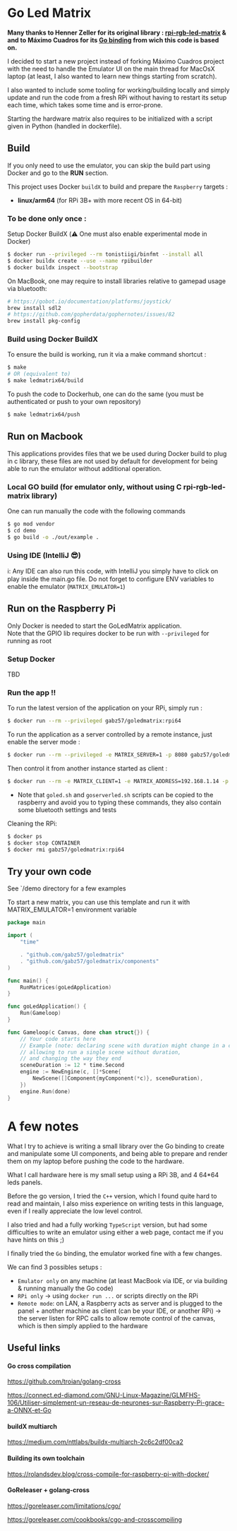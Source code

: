 # Go Led Matrix

**Many thanks to Henner Zeller for its original library : [rpi-rgb-led-matrix](https://github.com/hzeller/rpi-rgb-led-matrix) & 
and to Máximo Cuadros for its [Go binding](https://github.com/mcuadros/go-rpi-rgb-led-matrix) from wich this code is based on.**

I decided to start a new project instead of forking Máximo Cuadros project with the need to handle the Emulator UI on the main thread for MacOsX laptop (at least, I also wanted to learn new things starting from scratch).

I also wanted to include some tooling for working/building locally and simply update and run the code from a fresh RPi without having to restart its setup each time, which takes some time and is error-prone.

Starting the hardware matrix also requires to be initialized with a script given in Python (handled in dockerfile).

## Build

If you only need to use the emulator, you can skip the build part using Docker and go to the **RUN** section.

This project uses Docker `buildX` to build and prepare the `Raspberry` targets :
- **linux/arm64** (for RPi 3B+ with more recent OS in 64-bit)

### To be done only once : 
Setup Docker BuildX (⚠️ One must also enable experimental mode in Docker)
```sh
$ docker run --privileged --rm tonistiigi/binfmt --install all
$ docker buildx create --use --name rpibuilder
$ docker buildx inspect --bootstrap
```

On MacBook, one may require to install libraries relative to gamepad usage via bluetooth:
```sh
# https://gobot.io/documentation/platforms/joystick/
brew install sdl2
# https://github.com/gopherdata/gophernotes/issues/82
brew install pkg-config
```

### Build using Docker BuildX
To ensure the build is working, run it via a make command shortcut :
```sh
$ make
# OR (equivalent to)
$ make ledmatrix64/build
```
To push the code to Dockerhub, one can do the same
(you must be authenticated or push to your own repository)
```sh
$ make ledmatrix64/push
```

## Run on Macbook

This applications provides files that we be used during Docker build to plug in c library, 
these files are not used by default for development for being able to run the emulator without additional operation.

### Local GO build (for emulator only, without using C rpi-rgb-led-matrix library)
One can run manually the code with the following commands
```sh
$ go mod vendor
$ cd demo
$ go build -o ./out/example .
```
### Using IDE (IntelliJ 😎)
ℹ️: Any IDE can also run this code, with IntelliJ you simply have to click on play inside the main.go file.
Do not forget to configure ENV variables to enable the emulator (`MATRIX_EMULATOR=1`)

## Run on the Raspberry Pi

Only Docker is needed to start the GoLedMatrix application.  
Note that the GPIO lib requires docker to be run with `--privileged` for running as root

### Setup Docker

TBD

### Run the app !!

To run the latest version of the application on your RPi, simply run :
```sh
$ docker run --rm --privileged gabz57/goledmatrix:rpi64
```
To run the application as a server controlled by a remote instance, just enable the server mode :
```sh
$ docker run --rm --privileged -e MATRIX_SERVER=1 -p 8080 gabz57/goledmatrix:rpi64
```
Then control it from another instance started as client :
```sh
$ docker run --rm -e MATRIX_CLIENT=1 -e MATRIX_ADDRESS=192.168.1.14 -p 8080 gabz57/goledmatrix:rpi64
```

* Note that `goled.sh` and `goserverled.sh` scripts can be copied to the raspberry and avoid you to typing these commands, they also contain some bluetooth settings and tests 

Cleaning the RPi:
```sh
$ docker ps
$ docker stop CONTAINER
$ docker rmi gabz57/goledmatrix:rpi64
```

## Try your own code

See `/demo directory for a few examples

To start a new matrix, you can use this template and run it with MATRIX_EMULATOR=1 environment variable

```go
package main

import (
	"time"

	. "github.com/gabz57/goledmatrix"
	. "github.com/gabz57/goledmatrix/components"
)

func main() {
    RunMatrices(goLedApplication)
}

func goLedApplication() {
    Run(Gameloop)
}

func Gameloop(c Canvas, done chan struct{}) {
    // Your code starts here
    // Example (note: declaring scene with duration might change in a close future, 
    // allowing to run a single scene without duration, 
    // and changing the way they end
    sceneDuration := 12 * time.Second
    engine := NewEngine(c, []*Scene{
        NewScene([]Component{myComponent(*c)}, sceneDuration),
    })
    engine.Run(done)
}
```

# A few notes

What I try to achieve is writing a small library over the Go binding to create and manipulate some UI components, and being able to prepare and render them on my laptop before pushing the code to the hardware.

What I call hardware here is my small setup using a RPi 3B, and 4 64*64 leds panels.

Before the go version, I tried the `C++` version, which I found quite hard to read and maintain, I also miss experience on writing tests in this language, even if I really appreciate the low level control.

I also tried and had a fully working `TypeScript` version, but had some difficulties to write an emulator using either a web page, contact me if you have hints on this ;)

I finally tried the `Go` binding, the emulator worked fine with a few changes.

We can find 3 possibles setups :
- `Emulator only` on any machine (at least MacBook via IDE, or via building & running manually the Go code)
- `RPi only` -> using `docker run ...` or scripts directly on the RPi
- `Remote mode`: on LAN, a Raspberry acts as server and is plugged to the panel + another machine as client (can be your IDE, or another RPi) -> the server listen for RPC calls to allow remote control of the canvas, which is then simply applied to the hardware

## Useful links
#### Go cross compilation
https://github.com/troian/golang-cross

https://connect.ed-diamond.com/GNU-Linux-Magazine/GLMFHS-106/Utiliser-simplement-un-reseau-de-neurones-sur-Raspberry-Pi-grace-a-ONNX-et-Go

#### buildX multiarch
https://medium.com/nttlabs/buildx-multiarch-2c6c2df00ca2

#### Building its own toolchain
https://rolandsdev.blog/cross-compile-for-raspberry-pi-with-docker/
#### GoReleaser + golang-cross
https://goreleaser.com/limitations/cgo/

https://goreleaser.com/cookbooks/cgo-and-crosscompiling
